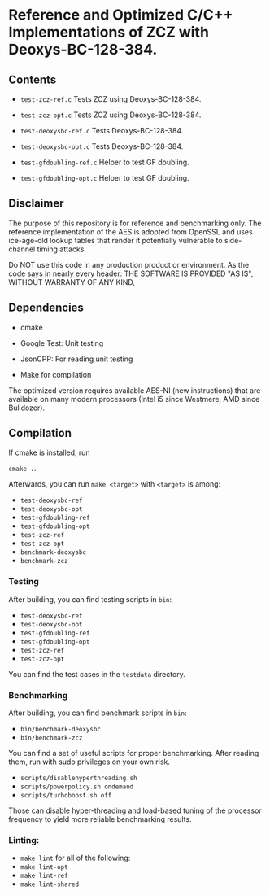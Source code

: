 # Reference and Optimized C/C++ Implementations of ZCZ with Deoxys-BC-128-384.

## Contents

- `test-zcz-ref.c`
  Tests ZCZ using Deoxys-BC-128-384.

- `test-zcz-opt.c`
  Tests ZCZ using Deoxys-BC-128-384.

- `test-deoxysbc-ref.c`
  Tests Deoxys-BC-128-384.

- `test-deoxysbc-opt.c`
  Tests Deoxys-BC-128-384.

- `test-gfdoubling-ref.c`
  Helper to test GF doubling.

- `test-gfdoubling-opt.c`
  Helper to test GF doubling.

  
## Disclaimer
The purpose of this repository is for reference and benchmarking only. 
The reference implementation of the AES is adopted from OpenSSL and 
uses ice-age-old lookup tables that render it potentially vulnerable to 
side-channel timing attacks.

Do NOT use this code in any production product or environment. As the code
says in nearly every header: THE SOFTWARE IS PROVIDED "AS IS", WITHOUT 
WARRANTY OF ANY KIND,  


## Dependencies

- cmake

- Google Test: Unit testing 

- JsonCPP: For reading unit testing 

- Make for compilation

The optimized version requires available AES-NI (new instructions) that
are available on many modern processors (Intel i5 since Westmere, AMD
since Bulldozer). 

## Compilation

If cmake is installed, run

`cmake .`.

Afterwards, you can run `make <target>` with `<target>` is among:

- `test-deoxysbc-ref`
- `test-deoxysbc-opt`
- `test-gfdoubling-ref`
- `test-gfdoubling-opt`
- `test-zcz-ref`
- `test-zcz-opt`
- `benchmark-deoxysbc`
- `benchmark-zcz`

### Testing

After building, you can find testing scripts in `bin`:

- `test-deoxysbc-ref`
- `test-deoxysbc-opt`
- `test-gfdoubling-ref`
- `test-gfdoubling-opt`
- `test-zcz-ref`
- `test-zcz-opt`

You can find the test cases in the `testdata` directory.

### Benchmarking

After building, you can find benchmark scripts in `bin`:

- `bin/benchmark-deoxysbc`
- `bin/benchmark-zcz`

You can find a set of useful scripts for proper benchmarking. After reading
them, run with sudo privileges on your own risk.

- `scripts/disablehyperthreading.sh`
- `scripts/powerpolicy.sh ondemand`
- `scripts/turboboost.sh off`

Those can disable hyper-threading and load-based tuning of the processor
frequency to yield more reliable benchmarking results.

### Linting:

- `make lint` for all of the following:
- `make lint-opt`
- `make lint-ref`
- `make lint-shared`

